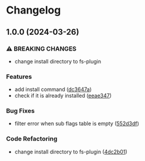 # Changelog

## 1.0.0 (2024-03-26)


### ⚠ BREAKING CHANGES

* change install directory to fs-plugin

### Features

* add install command ([dc3647a](https://github.com/Diogo-ss/five-server.nvim/commit/dc3647acd2dc29ab27372e3ba22c8d88fc934db9))
* check if it is already installed ([eeae347](https://github.com/Diogo-ss/five-server.nvim/commit/eeae3470c517776a3b9c70502ed24a54e5ae00e6))


### Bug Fixes

* filter error when sub flags table is empty ([552d3df](https://github.com/Diogo-ss/five-server.nvim/commit/552d3dfa14c488417d1384ce96c68a98f9c31ac2))


### Code Refactoring

* change install directory to fs-plugin ([4dc2b01](https://github.com/Diogo-ss/five-server.nvim/commit/4dc2b01eebef355ecacbef90d814a94299d7367a))
